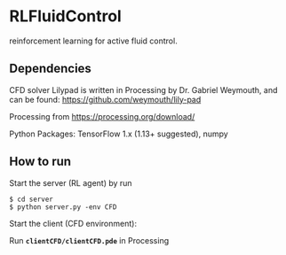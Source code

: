 # RLFluidControl
reinforcement learning for active fluid control.

## Dependencies
CFD solver Lilypad is written in Processing by Dr. Gabriel Weymouth, and can be found: https://github.com/weymouth/lily-pad

Processing from https://processing.org/download/

Python Packages: TensorFlow 1.x (1.13+ suggested), numpy

## How to run

Start the server (RL agent) by run

```shell
$ cd server
$ python server.py -env CFD
```

Start the client (CFD environment):

Run **`clientCFD/clientCFD.pde`**  in Processing

